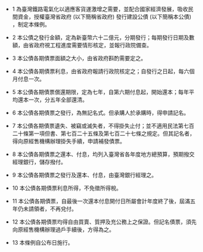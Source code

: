 * 1 為臺灣鐵路電氣化以適應客貨運激增之需要，並配合國家經濟發展，吸收民間資金，授權臺灣省政府 (以下簡稱省政府) 發行建設公債 (以下簡稱本公債) ，制定本條例。

* 2 本公債之發行金額，定為新臺幣六十二億元，分期發行；每期發行日期及數額，由省政府視工程進度需要情形核定，並報行政院備查。

* 3 本公債各期債票面額之大小，由省政府斟酌需要定之。

* 4 本公債各期債票利息，由省政府報請行政院核定之；自發行之日起，每六個月付息一次。

* 5 本公債各期債票償還期限，定為七年，自第六期付息起，開始還本；每年平均還本一次，分五年全部還清。

* 6 本公債各期債票之發行，為無記名式。但承購人於承購時，得申請記名。

* 7 本公債各期債票遺失、被竊或滅失者，不得掛失止付；並不適用民法第七百二十條第一項但書、第七百二十五條及第七百二十七條之規定。但其記名者，得向原經售機構辦理掛失手續，申請補發債票。

* 8 本公債各期債票之還本、付息，均列入臺灣省各年度地方總預算，預期撥交經理銀行，儲存撥付。

* 9 本公債各期債票之發行及還本、付息，由臺灣銀行經理之。

* 10 本公債各期債票利息所得，不免徵所得稅。

* 11 本公債各期債票，自最後一次還本付息開付日所屬會計年度終了後，屆滿五年仍未請領者，不再兌付。

* 12 本公債各期債票均得自由買賣、質押及充公務上之保證。但記名債票，須先向原經售機構辦理過戶手續後，方得為之。

* 13 本條例自公布日施行。

